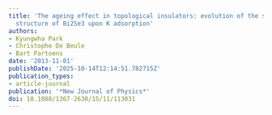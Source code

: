 ```yaml
---
title: 'The ageing effect in topological insulators: evolution of the surface electronic
  structure of Bi2Se3 upon K adsorption'
authors:
- Kyungwha Park
- Christophe De Beule
- Bart Partoens
date: '2013-11-01'
publishDate: '2025-10-14T12:14:51.782715Z'
publication_types:
- article-journal
publication: '*New Journal of Physics*'
doi: 10.1088/1367-2630/15/11/113031
---
```


